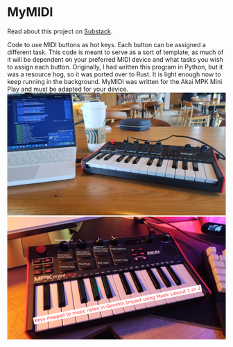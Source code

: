 # MyMIDI
Read about this project on [Substack](https://alshival.substack.com/p/a-coders-guide-to-midi-driven-hotkeys).

Code to use MIDI buttons as hot keys. Each button can be assigned a different task. This code is meant to serve as a sort of template, as much of it will be dependent on your preferred MIDI device and what tasks you wish to assign each button.
Originally, I had written this program in Python, but it was a resource hog, so it was ported over to Rust. It is light enough now to keep running in the background. MyMIDI was written for the Akai MPK Mini Play and must be adapted for your device.
<img src="https://github.com/alshival/MyMIDI/blob/main/IMG_20240406_140035397.jpg">
<img src="https://github.com/alshival/MyMIDI/blob/main/IMG_20240405_1927445722.jpg">
